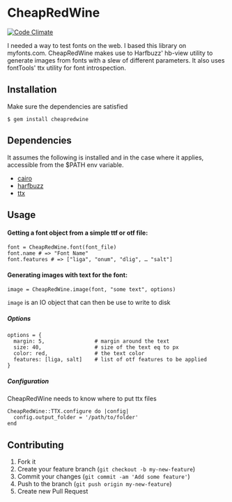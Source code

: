 # CheapRedWine 

[![Code Climate](https://codeclimate.com/github/hugobast/cheapredwine.png)](https://codeclimate.com/github/hugobast/cheapredwine)



I needed a way to test fonts on the web. I based this library on myfonts.com. CheapRedWine makes use to Harfbuzz' hb-view utility to generate images from fonts with a slew of different parameters. It also uses fontTools' ttx utility for font introspection.

## Installation

Make sure the dependencies are satisfied

    $ gem install cheapredwine

## Dependencies

It assumes the following is installed and in the case where it applies, accessible from the $PATH env variable.

* [cairo](http://www.cairographics.org/releases/)
* [harfbuzz](http://www.freedesktop.org/software/harfbuzz/release/)
* [ttx](git@github.com:mcolyer/fonttools.git)

## Usage

#### Getting a font object from a simple ttf or otf file:

    font = CheapRedWine.font(font_file)
    font.name # => "Font Name"
    font.features # => ["liga", "onum", "dlig", … "salt"]
    
#### Generating images with text for the font:

    image = CheapRedWine.image(font, "some text", options)
    
`image` is an IO object that can then be use to write to disk

    
##### Options

    options = {
      margin: 5, 				# margin around the text
      size: 40, 				# size of the text eq to px
      color: red, 				# the text color
      features: [liga, salt]	# list of otf features to be applied
    }

##### Configuration

CheapRedWine needs to know where to put ttx files

    CheapRedWine::TTX.configure do |config|
      config.output_folder = '/path/to/folder'
    end

## Contributing

1. Fork it
2. Create your feature branch (`git checkout -b my-new-feature`)
3. Commit your changes (`git commit -am 'Add some feature'`)
4. Push to the branch (`git push origin my-new-feature`)
5. Create new Pull Request
